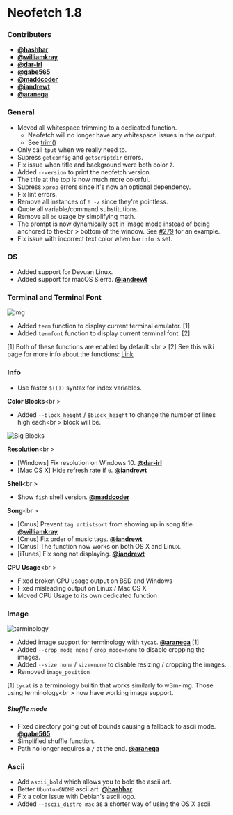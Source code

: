 # Neofetch 1.8

### Contributers

- **[@hashhar](https://github.com/hashhar)**
- **[@williamkray](https://github.com/williamkray)**
- **[@dar-irl](https://github.com/dar-irl)**
- **[@gabe565](https://github.com/gabe565)**
- **[@maddcoder](https://github.com/maddcoder)**
- **[@iandrewt](https://github.com/iandrewt)**
- **[@aranega](https://github.com/aranega)**

### General

- Moved all whitespace trimming to a dedicated function.
    - Neofetch will no longer have any whitespace issues in the output.
    - See [trim()](https://github.com/dylanaraps/neofetch/commit/d3c87cdaacf1ea9fbf245146c910dc53b49dba08#diff-e863270127ca6116fd30e708cdc582fcR2789)
- Only call `tput` when we really need to.
- Supress `getconfig` and `getscriptdir` errors.
- Fix issue when title and background were both color `7`.
- Added `--version` to print the neofetch version.
- The title at the top is now much more colorful.
- Supress `xprop` errors since it's now an optional dependency.
- Fix lint errors.
- Remove all instances of `! -z` since they're pointless.
- Quote all variable/command substitutions.
- Remove all `bc` usage by simplifying math.
- The prompt is now dynamically set in image mode instead of being anchored to the<br \>
bottom of the window. See [#279](https://github.com/dylanaraps/neofetch/pull/279) for an example.
- Fix issue with incorrect text color when `barinfo` is set.


### OS

- Added support for Devuan Linux.
- Added support for macOS Sierra. **[@iandrewt](https://github.com/iandrewt)**


### Terminal and Terminal Font

![img](https://ipfs.pics/ipfs/QmR39ScLi56Yt73pA3YWri9ayatN6mpwSTEmM8RVdeRsB1)

- Added `term` function to display current terminal emulator. \[1\]
- Added `termfont` function to display current terminal font. \[2\]


\[1\] Both of these functions are enabled by default.<br \>
\[2\] See this wiki page for more info about the functions: [Link](https://github.com/dylanaraps/neofetch/wiki/Terminal-and-Terminal-Font-detection)


### Info

- Use faster `$(())` syntax for index variables.

**Color Blocks**<br \>

- Added `--block_height` / `$block_height` to change the number of lines high each<br \>
block will be.

![Big Blocks](https://ipfs.pics/ipfs/QmZpR8ukZNfGXkhXjTwAy3eWVRCeHdrurhgAdV5CSiTVvR)


**Resolution**<br \>

- [Windows] Fix resolution on Windows 10. **[@dar-irl](https://github.com/dar-irl)**
- [Mac OS X] Hide refresh rate if `0`. **[@iandrewt](https://github.com/iandrewt)**


**Shell**<br \>

- Show `fish` shell version. **[@maddcoder](https://github.com/maddcoder)**


**Song**<br \>

- [Cmus] Prevent `tag artistsort` from showing up in song title. **[@williamkray](https://github.com/williamkray)**
- [Cmus] Fix order of music tags. **[@iandrewt](https://github.com/iandrewt)**
- [Cmus] The function now works on both OS X and Linux.
- [iTunes] Fix song not displaying. **[@iandrewt](https://github.com/iandrewt)**

**CPU Usage**<br \>

- Fixed broken CPU usage output on BSD and Windows
- Fixed misleading output on Linux / Mac OS X
- Moved CPU Usage to its own dedicated function


### Image

![terminology](https://ipfs.pics/ipfs/QmbVEUREBg4hMG22WrQ2bkt2sZZzyTEP5EEXmHRw7MHD6A)

- Added image support for terminology with `tycat`. **[@aranega](https://github.com/aranega)** \[1\]
- Added `--crop_mode none` / `crop_mode=none` to disable cropping the images.
- Added `--size none` / `size=none` to disable resizing / cropping the images.
- Removed `image_position`


\[1\] `tycat` is a terminology builtin that works similarly to w3m-img. Those using terminology<br \>
now have working image support.


##### Shuffle mode

- Fixed directory going out of bounds causing a fallback to ascii mode. **[@gabe565](https://github.com/gabe565)**
- Simplified shuffle function.
- Path no longer requires a `/` at the end. **[@aranega](https://github.com/aranega)**


### Ascii

- Add `ascii_bold` which allows you to bold the ascii art.
- Better `Ubuntu-GNOME` ascii art. **[@hashhar](https://github.com/hashhar)**
- Fix a color issue with Debian's ascii logo.
- Added `--ascii_distro mac` as a shorter way of using the OS X ascii.

